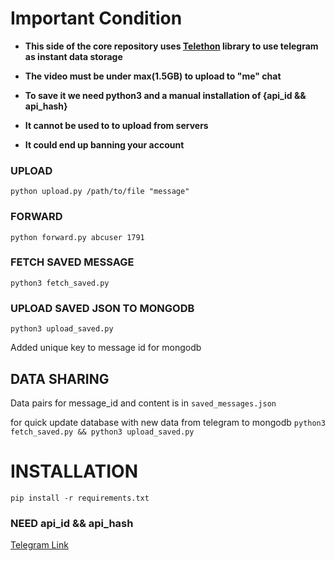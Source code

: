 # Important Condition

- **This side of the core repository uses [Telethon](https://github.com/LonamiWebs/Telethon) library to use telegram as instant data storage**

- **The video must be under max(1.5GB) to upload to "me" chat**

- **To save it we need python3 and a manual installation of {api_id && api_hash}**

- **It cannot be used to to upload from servers**

- **It could end up banning your account**

### UPLOAD

```python upload.py /path/to/file "message"```
                                                                                                            
### FORWARD

```python forward.py abcuser 1791```

### FETCH SAVED MESSAGE

```python3 fetch_saved.py```

### UPLOAD SAVED JSON TO MONGODB

```python3 upload_saved.py```

Added unique key to message id for mongodb

## DATA SHARING

Data pairs for message_id and content is in `saved_messages.json`

for quick update database with new data from telegram to mongodb
```python3 fetch_saved.py && python3 upload_saved.py```

# INSTALLATION

```pip install -r requirements.txt```

### NEED api_id && api_hash

[Telegram Link](https://my.telegram.org/apps)